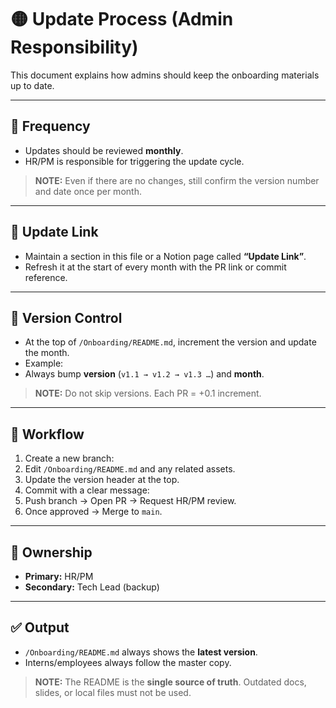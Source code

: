 # 🟡 Update Process (Admin Responsibility)

This document explains how admins should keep the onboarding materials up to date.

---

## 🔄 Frequency
- Updates should be reviewed **monthly**.
- HR/PM is responsible for triggering the update cycle.

> **NOTE:** Even if there are no changes, still confirm the version number and date once per month.

---

## 🔗 Update Link
- Maintain a section in this file or a Notion page called **“Update Link”**.
- Refresh it at the start of every month with the PR link or commit reference.

---

## 🔼 Version Control
- At the top of `/Onboarding/README.md`, increment the version and update the month.
- Example:
- Always bump **version** (`v1.1 → v1.2 → v1.3 …`) and **month**.

> **NOTE:** Do not skip versions. Each PR = +0.1 increment.

---

## 📂 Workflow
1. Create a new branch:
2. Edit `/Onboarding/README.md` and any related assets.
3. Update the version header at the top.
4. Commit with a clear message:
5. Push branch → Open PR → Request HR/PM review.
6. Once approved → Merge to `main`.

---

## 👥 Ownership
- **Primary:** HR/PM  
- **Secondary:** Tech Lead (backup)

---

## ✅ Output
- `/Onboarding/README.md` always shows the **latest version**.  
- Interns/employees always follow the master copy.

> **NOTE:** The README is the **single source of truth**. Outdated docs, slides, or local files must not be used.
